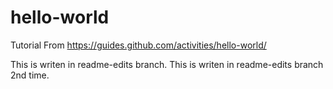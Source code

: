 # hello-world
Tutorial
From https://guides.github.com/activities/hello-world/

This is writen in readme-edits branch.
This is writen in readme-edits branch 2nd time.

